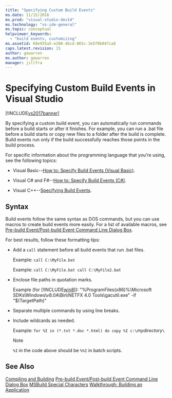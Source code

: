 ```yaml
---
title: "Specifying Custom Build Events"
ms.date: 11/15/2016
ms.prod: "visual-studio-dev14"
ms.technology: "vs-ide-general"
ms.topic: conceptual
helpviewer_keywords:
  - "build events, customizing"
ms.assetid: 69e935a5-e208-4bcd-865c-3e5f9b047ca8
caps.latest.revision: 15
author: gewarren
ms.author: gewarren
manager: jillfra
---
```

# Specifying Custom Build Events in Visual Studio
[!INCLUDE[vs2017banner](../includes/vs2017banner.md)]

By specifying a custom build event, you can automatically run commands before a build starts or after it finishes. For example, you can run a .bat file before a build starts or copy new files to a folder after the build is complete. Build events run only if the build successfully reaches those points in the build process.

 For specific information about the programming language that you’re using, see the following topics:

-   Visual Basic--[How to: Specify Build Events (Visual Basic)](../ide/how-to-specify-build-events-visual-basic.md).

-   Visual C# and F#--[How to: Specify Build Events (C#)](../ide/how-to-specify-build-events-csharp.md).

-   Visual C++--[Specifying Build Events](http://msdn.microsoft.com/library/788a6c18-2dbe-4a49-8cd6-86c1ad7a95cc).

## Syntax
 Build events follow the same syntax as DOS commands, but you can use macros to create build events more easily. For a list of available macros, see [Pre-build Event/Post-build Event Command Line Dialog Box](../ide/reference/pre-build-event-post-build-event-command-line-dialog-box.md).

 For best results, follow these formatting tips:

-   Add a `call` statement before all build events that run .bat files.

     Example: `call C:\MyFile.bat`

     Example: `call C:\MyFile.bat call C:\MyFile2.bat`

-   Enclose file paths in quotation marks.

     Example (for [!INCLUDE[win8](../includes/win8-md.md)]): "%ProgramFiles(x86)%\Microsoft SDKs\Windows\v8.0A\Bin\NETFX 4.0 Tools\gacutil.exe" -if "$(TargetPath)"

-   Separate multiple commands by using line breaks.

-   Include wildcards as needed.

     Example: `for %I in (*.txt *.doc *.html) do copy %I c:\`*mydirectory*`\`

    > [!NOTE]
    >  `%I` in the code above should be `%%I` in batch scripts.

## See Also
 [Compiling and Building](../ide/compiling-and-building-in-visual-studio.md)
 [Pre-build Event/Post-build Event Command Line Dialog Box](../ide/reference/pre-build-event-post-build-event-command-line-dialog-box.md)
 [MSBuild Special Characters](../msbuild/msbuild-special-characters.md)
 [Walkthrough: Building an Application](../ide/walkthrough-building-an-application.md)
